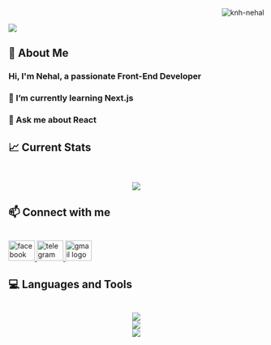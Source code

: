 <!-- banner -->
<p align="right"> <img src="https://komarev.com/ghpvc/?username=knh-nehal&label=Profile%20views&color=0e75b6&style=flat" alt="knh-nehal" /> </p>
<img src="https://i.ibb.co/kMv7ZCw/Github-Banner.png" />

<!-- About Me Section -->

<h2 align="left">🔰 About Me</h2>
<h3 align="left">Hi, I'm Nehal, a passionate Front-End Developer</h3>

<h3 align="left"> 🌱 I’m currently learning Next.js </h3>

<h3 align="left"> 💬 Ask me about React </h3>

<!-- Stats -->

<h2 align="left">📈 Current Stats</h2>

<br/>

<p align="center"><img src="https://github-readme-streak-stats.herokuapp.com/?user=nasib15&theme=react&hide_border=true&background=0D1117&stroke=A6DA9A&fire=A6DA9A&sideLabels=A6DA9A&currStreakNum=A6DA9A&ring=A6DA9A&currStreakLabel=A6DA9A&sideNums=A6DA9A"/></p>

<!-- Connect with me section -->

<h2 align="left">📫 Connect with me</h2>

<br/>

<div align="left">
  <a href="https://www.facebook.com/knhnehal" target="_blank">
    <img src="https://raw.githubusercontent.com/maurodesouza/profile-readme-generator/master/src/assets/icons/social/facebook/default.svg" width="52" height="40" alt="facebook logo"  />
  </a>
  <a href="https://t.me/Nehal_10" target="_blank">
    <img src="https://raw.githubusercontent.com/maurodesouza/profile-readme-generator/master/src/assets/icons/social/telegram/default.svg" width="52" height="40" alt="telegram logo"  />
  </a>
  <a href="mailto:nasibhossain57@gmail.com" target="_blank">
    <img src="https://raw.githubusercontent.com/maurodesouza/profile-readme-generator/master/src/assets/icons/social/gmail/default.svg" width="52" height="40" alt="gmail logo"  />
  </a>
  
  <br/>

  </div>
  
 <!-- Skills -->

<h2 align="left">💻 Languages and Tools</h2>

 <br/>

<div align="center">
  <a href="">
    <img src="https://skillicons.dev/icons?i=html,css,js,tailwind,react,vite" />
    <br/>
    <img src="https://skillicons.dev/icons?i=firebase,mongodb,nodejs,express,git" />
    <br/>
    <img src="https://skillicons.dev/icons?i=npm,vscode,vercel" />
     <br/>
  </a>
</div>



<!--
**knh-nehal/knh-nehal** is a ✨ _special_ ✨ repository because its `README.md` (this file) appears on your GitHub profile.

Here are some ideas to get you started:

- 🔭 I’m currently working on ...
- 🌱 I’m currently learning ...
- 👯 I’m looking to collaborate on ...
- 🤔 I’m looking for help with ...
- 💬 Ask me about ...
- 📫 How to reach me: ...
- 😄 Pronouns: ...
- ⚡ Fun fact: ...
-->
